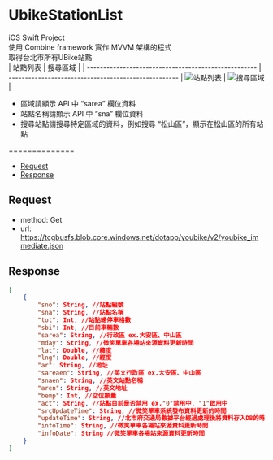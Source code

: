 # UbikeStationList
iOS Swift Project  
使用 Combine framework 實作 MVVM 架構的程式  
取得台北市所有UBike站點  
|                       站點列表                        |                       搜尋區域                        |
| ---------------------------------------------------- | ---------------------------------------------------- |
![站點列表](https://raw.github.com/PersonZhang01/UbikeStationList/main/Screenshot/StationList.png) | ![搜尋區域](https://raw.github.com/PersonZhang01/UbikeStationList/main/Screenshot/SearchArea.png) |

- 區域請顯示 API 中 “sarea” 欄位資料
- 站點名稱請顯示 API 中 “sna” 欄位資料
- 搜尋站點請搜尋特定區域的資料，例如搜尋 “松山區”，顯示在松山區的所有站點

==============
*   [Request](#request)
*   [Response](#response)

<h2 id="request">Request</h2>

*   method: Get
*   url: https://tcgbusfs.blob.core.windows.net/dotapp/youbike/v2/youbike_immediate.json

<h2 id="response">Response</h2>

```json
[
    {
        "sno": String, //站點編號
        "sna": String, //站點名稱
        "tot": Int, //站點總停車格數
        "sbi": Int, //目前車輛數
        "sarea": String, //行政區 ex.大安區、中山區
        "mday": String, //微笑單車各場站來源資料更新時間
        "lat": Double, //緯度
        "lng": Double, //經度
        "ar": String, //地址
        "sareaen": String, //英文行政區 ex.大安區、中山區
        "snaen": String, //英文站點名稱
        "aren": String, //英文地址
        "bemp": Int, //空位數量
        "act": String, //站點目前是否禁用 ex."0"禁用中, "1"啟用中
        "srcUpdateTime": String, //微笑單車系統發布資料更新的時間
        "updateTime": String, //北市府交通局數據平台經過處理後將資料存入DB的時間
        "infoTime": String, //微笑單車各場站來源資料更新時間
        "infoDate": String //微笑單車各場站來源資料更新時間
    }
]
```
